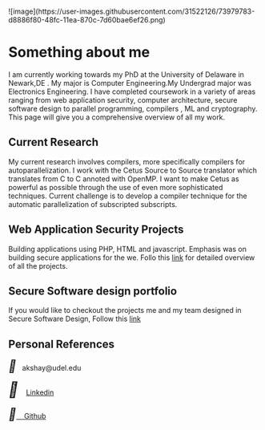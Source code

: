 <pre> </pre>![image](https://user-images.githubusercontent.com/31522126/73979783-d8886f80-48fc-11ea-870c-7d60bae6ef26.png)


# Something about me

I am currently working towards my PhD at the University of Delaware in Newark,DE . My major is Computer Engineering.My Undergrad major was Electronics Engineering. I have completed coursework in a variety of areas ranging from web application security, computer architecture, secure software design to parallel programming, compilers , ML and cryptography. This page will give you a comprehensive overview of all my work.

## Current Research

My current research involves compilers, more specifically compilers for autoparallelization. I work with the Cetus Source to Source translator which translates from C to C annoted with OpenMP. I want to make Cetus as powerful as possible through the use of even more sophisticated techniques. Current challenge is to develop a compiler technique for the automatic parallelization of subscripted subscripts.

## Web Application Security Projects
Building applications using PHP, HTML and javascript. Emphasis was on building secure applications for the we. Follo this [link](http://webappsecurity.akshayud.me/) for detailed overview of all the projects.


## Secure Software design portfolio

If you would like to checkout the projects me and my team designed in Secure Software Design, Follow this [link](http://secure-software.akshayud.me/)

## Personal References

<head>
<link rel="stylesheet" href="https://cdnjs.cloudflare.com/ajax/libs/font-awesome/4.7.0/css/font-awesome.min.css"> 
</head>
<body>
<p>
<i style="font-size:24px" class="fa">&#xf0e0;</i> &nbsp;  akshay@udel.edu </p>
</body>


<head>
<meta name="viewport" content="width=device-width, initial-scale=1">
<link rel="stylesheet" href="https://cdnjs.cloudflare.com/ajax/libs/font-awesome/4.7.0/css/font-awesome.min.css">
</head>
<body>
<i style="font-size:30px" class="fa">&#xf08c;</i>&nbsp; &nbsp;
<a class="LI-simple-link" href='https://in.linkedin.com/in/akshay-bhosale-a0b5b1103?trk=profile-badge'>Linkedin</a><br /><br />
<i style="font-size:24px" class="fa">&#xf09b;</i><a href= 'https://github.com/akshay9594'>&nbsp;&nbsp;&nbsp;&nbsp;Github</a>
</body>
